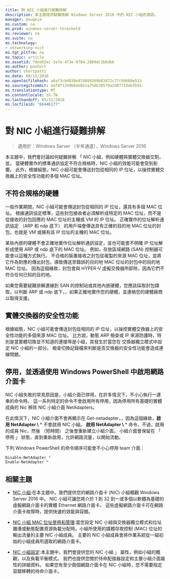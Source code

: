 ```yaml
---
title: 對 NIC 小組進行疑難排解
description: 本主題提供疑難排解 Windows Server 2016 中的 NIC 小組的資訊。
manager: dougkim
ms.custom: na
ms.prod: windows-server-threshold
ms.reviewer: na
ms.suite: na
ms.technology:
- networking-nict
ms.tgt_pltfrm: na
ms.topic: article
ms.assetid: fdee02ec-3a7e-473e-9784-2889dc1b6dbb
ms.author: pashort
author: shortpatti
ms.date: 09/13/2018
ms.openlocfilehash: a6af3cbd038e97d889269b83d72c77c50680e513
ms.sourcegitcommit: eaf071249b6eb6b1a758b38579a2d87710abfb54
ms.translationtype: MT
ms.contentlocale: zh-TW
ms.lasthandoff: 05/31/2019
ms.locfileid: "66446177"
---
```

# <a name="troubleshooting-nic-teaming"></a>對 NIC 小組進行疑難排解

>適用於：Windows Server （半年通道），Windows Server 2016

本主題中，我們會討論如何疑難排解 「 NIC 小組，例如硬體與實體交換器交割，並。  當硬體實作的標準通訊協定不符合規格時，NIC 小組的效能可能會受到影響。 此外，根據組態，NIC 小組可能會傳送封包從相同的 IP 位址，以操控實體交換器上的安全性功能的多個 MAC 位址。

  
## <a name="hardware-that-doesnt-conform-to-specification"></a>不符合規格的硬體  
  
一般作業期間，NIC 小組可能會傳送封包從相同的 IP 位址，還具有多個 MAC 位址。 根據通訊協定標準，這些封包接收者必須解析成特定的 MAC 位址，而不是從接收的封包回應的 MAC 位址的主機或 VM 的 IP 位址。  正確實作的位址解析通訊協定 （ARP 和 ndp 底下） 的用戶端會傳送具有正確的目的地 MAC 位址的封包，也就是 VM 或擁有該 IP 位址的主機的 MAC 位址。 
  
某些內嵌的硬體不會正確地實作位址解析通訊協定，並也可能會不明確 IP 位址解析成使用 ARP 或 ndp 底下的 MAC 位址。  例如，存放區域網路 (SAN) 控制器可能會以這種方式執行。 不合格的裝置接收之封包從複製的來源 MAC 位址，並將它作為對應的傳出封包，導致傳送至錯誤的目的地 MAC 位址的封包中的目的地 MAC 位址。 因為這個緣故，封包會與 HYPER-V 虛擬交換器所卸除，因為它們不符合任何已知的目的地。  
  
如果您需要疑難排解連線到 SAN 的控制站或其他內嵌硬體，您應該採取封包擷取，以判斷 ARP 或 ndp 底下，，如果正確地實作您的硬體，並連絡您的硬體廠商以取得支援。  

  
## <a name="physical-switch-security-features"></a>實體交換器的安全性功能  
根據組態，NIC 小組可能會傳送封包從相同的 IP 位址，以操控實體交換器上的安全性功能的多個來源 MAC 位址。 比方說，動態 ARP 檢查或 IP 來源防護時，特別是當實體切換並不知道的連接埠是小組，其發生於當您在 交換器獨立模式中設定 NIC 小組的一部分。 檢查切換記錄檔來判斷是否交換器的安全性功能會造成連線問題。 
  
## <a name="disabling-and-enabling-network-adapters-by-using-windows-powershell"></a>停用，並透過使用 Windows PowerShell 中啟用網路介面卡  

NIC 小組失敗的常見原因是，小組介面已停用，在許多情況下，不小心執行一連串的命令時。  這一系列特定的命令不會啟用所有停用，因為停用所有基礎的實體成員的 Nic 移除 NIC 小組介面 NetAdapters。 

在此情況下，NIC 小組介面不會再顯示在 Get-netadapter，，因為這個緣故，**啟用 NetAdapter \\** * 不會啟用 NIC 小組。 **啟用 NetAdapter \\** * 命令，不過，啟用的成員 Nic，然後 （短時間） 之後會重新建立小組介面。 小組介面會保留在 「 停用 」 狀態，直到重新啟用，允許網路流量，以開始流動。 

下列 Windows PowerShell 的命令順序可能會不小心停用 team 介面：  
  
```PowerShell 
Disable-NetAdapter *  
Enable-NetAdapter *  
```  
  

  
## <a name="related-topics"></a>相關主題  
- [NIC 小組](NIC-Teaming.md):在本主題中，我們提供您的網路介面卡 (NIC) 小組概觀 Windows Server 2016 中。 NIC 小組可讓您將介於 1 到 32 到一或多個以軟體為基礎的虛擬網路介面卡的實體 Ethernet 網路介面卡。 這些虛擬網路介面卡可在網路介面卡故障時，提供快速的效能與容錯。   

- [NIC 小組 MAC 位址使用和管理](NIC-Teaming-MAC-Address-Use-and-Management.md):當您設定 NIC 小組與交換器獨立模式和位址雜湊或動態配置資源負載分配時，小組所使用的媒體存取控制 (MAC) 位址的輸出流量的主要 NIC 小組成員。 主要的 NIC 小組成員會將作業系統從一組初始的小組成員所選取的網路介面卡。

- [NIC 小組設定](nic-teaming-settings.md):本主題中，我們會提供您的 NIC 小組 」 屬性，例如小組的概觀，以及負載平衡模式。 我們也提供您關於待命配接器設定和主要小組介面屬性的詳細資料。 如果您有至少兩個網路介面卡在 NIC 小組時，您不需要指定容錯移轉的待命介面卡。
  


